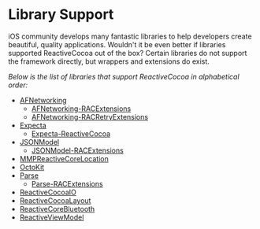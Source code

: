 # Library Support

iOS community develops many fantastic libraries to help developers create beautiful, quality applications. Wouldn't it be even better if libraries supported ReactiveCocoa out of the box?
Certain libraries do not support the framework directly, but wrappers and extensions do exist.

*Below is the list of libraries that support ReactiveCocoa in alphabetical order:*

- [AFNetworking](https://github.com/AFNetworking/AFNetworking)
  - [AFNetworking-RACExtensions](https://github.com/CodaFi/AFNetworking-RACExtensions)
  - [AFNetworking-RACRetryExtensions](https://github.com/Legoless/AFNetworking-RACRetryExtensions)
- [Expecta](https://github.com/specta/expecta)
  - [Expecta-ReactiveCocoa](https://github.com/kylef/Expecta-ReactiveCocoa)
- [JSONModel](https://github.com/icanzilb/JSONModel)
  - [JSONModel-RACExtensions](https://github.com/Legoless/JSONModel-RACExtensions)
- [MMPReactiveCoreLocation](https://github.com/mpurbo/MMPReactiveCoreLocation)
- [OctoKit](https://github.com/octokit/octokit.objc)
- [Parse](https://parse.com/)
  - [Parse-RACExtensions](https://github.com/kastiglione/Parse-RACExtensions)
- [ReactiveCocoaIO](https://github.com/ReactiveCocoa/ReactiveCocoaIO)
- [ReactiveCocoaLayout](https://github.com/ReactiveCocoa/ReactiveCocoaLayout)
- [ReactiveCoreBluetooth](https://github.com/MattCBowman/ReactiveCoreBluetooth)
- [ReactiveViewModel](https://github.com/ReactiveCocoa/ReactiveViewModel)
